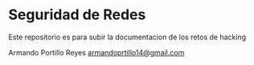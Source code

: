 # Seguridad de Redes

Este repositorio es para subir la documentacion de los retos de hacking

Armando Portillo Reyes armandoprtillo14@gmail.com

